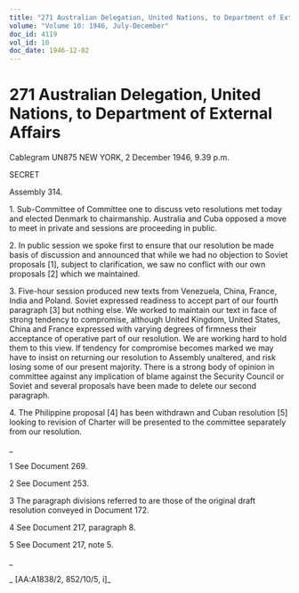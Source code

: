 ```yaml
---
title: "271 Australian Delegation, United Nations, to Department of External Affairs"
volume: "Volume 10: 1946, July-December"
doc_id: 4119
vol_id: 10
doc_date: 1946-12-02
---
```


# 271 Australian Delegation, United Nations, to Department of External Affairs

Cablegram UN875 NEW YORK, 2 December 1946, 9.39 p.m.

SECRET

Assembly 314.

1\. Sub-Committee of Committee one to discuss veto resolutions met today and elected Denmark to chairmanship. Australia and Cuba opposed a move to meet in private and sessions are proceeding in public.

2\. In public session we spoke first to ensure that our resolution be made basis of discussion and announced that while we had no objection to Soviet proposals [1], subject to clarification, we saw no conflict with our own proposals [2] which we maintained.

3\. Five-hour session produced new texts from Venezuela, China, France, India and Poland. Soviet expressed readiness to accept part of our fourth paragraph [3] but nothing else. We worked to maintain our text in face of strong tendency to compromise, although United Kingdom, United States, China and France expressed with varying degrees of firmness their acceptance of operative part of our resolution. We are working hard to hold them to this view. If tendency for compromise becomes marked we may have to insist on returning our resolution to Assembly unaltered, and risk losing some of our present majority. There is a strong body of opinion in committee against any implication of blame against the Security Council or Soviet and several proposals have been made to delete our second paragraph.

4\. The Philippine proposal [4] has been withdrawn and Cuban resolution [5] looking to revision of Charter will be presented to the committee separately from our resolution.

_

1 See Document 269.

2 See Document 253.

3 The paragraph divisions referred to are those of the original draft resolution conveyed in Document 172.

4 See Document 217, paragraph 8.

5 See Document 217, note 5.

_

_ [AA:A1838/2, 852/10/5, i]_
